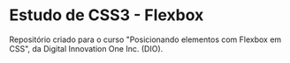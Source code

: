 # Estudo de CSS3 - Flexbox

Repositório criado para o curso "Posicionando elementos com Flexbox em CSS", da Digital Innovation One Inc. (DIO).
